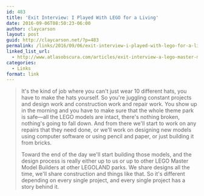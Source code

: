 ```yaml
---
id: 483
title: 'Exit Interview: I Played With LEGO for a Living'
date: 2016-09-06T08:50:23-06:00
author: claycarson
layout: post
guid: http://claycarson.net/?p=483
permalink: /links/2016/09/06/exit-interview-i-played-with-lego-for-a-living/
linked_list_url:
  - http://www.atlasobscura.com/articles/exit-interview-a-lego-master-model-builder
categories:
  - Links
format: link
---
```

<blockquote>
  It's the kind of job where you can't just wear 10 different hats, you have to make the hats yourself. So you're juggling constant projects and design work and construction work and repair work. You show up in the morning and you have to make sure that the whole theme park is safe—all the LEGO models are intact, there's nothing broken, nothing's going to fall down. And from there we'll start to work on any repairs that they need done, or we'll work on designing new models using computer software or using pencil and paper, or just building it from bricks.
  
  Toward the end of the day we'll start building those models, and the design process is really either up to us or up to other LEGO Master Model Builders at other LEGOLAND parks. We share designs all the time, we'll share construction and things like that. So it's different depending on every single project, and every single project has a story behind it.
</blockquote>
